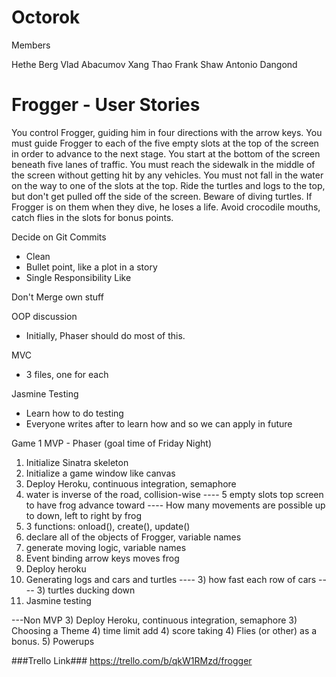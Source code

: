 Octorok
=======

Members

Hethe Berg
Vlad Abacumov
Xang Thao
Frank Shaw
Antonio Dangond

Frogger - User Stories
========
You control Frogger, guiding him in four directions with the arrow keys.
You must guide Frogger to each of the five empty slots at the top of the screen in order to advance to the next stage.
You start at the bottom of the screen beneath five lanes of traffic.
You must reach the sidewalk in the middle of the screen without getting hit by any vehicles.
You must not fall in the water on the way to one of the slots at the top. Ride the turtles and logs to the top, but don't get pulled off the side of the screen.
Beware of diving turtles. If Frogger is on them when they dive, he loses a life.
Avoid crocodile mouths, catch flies in the slots for bonus points.



Decide on Git Commits
- Clean
- Bullet point, like a plot in a story
- Single Responsibility Like

Don't Merge own stuff

OOP discussion
- Initially, Phaser should do most of this.

MVC
- 3 files, one for each

Jasmine Testing
- Learn how to do testing
- Everyone writes after to learn how and so we can apply in future


Game 1 MVP - Phaser (goal time of Friday Night)
1) Initialize Sinatra skeleton
1) Initialize a game window like canvas
1) Deploy Heroku, continuous integration, semaphore
1) water is inverse of the road, collision-wise
---- 5 empty slots top screen to have frog advance toward
---- How many movements are possible up to down, left to right by frog
1) 3 functions: onload(), create(), update()
1) declare all of the objects of Frogger, variable names
1) generate moving logic, variable names
1) Event binding arrow keys moves frog
1) Deploy heroku
2) Generating logs and cars and turtles
---- 3) how fast each row of cars
---- 3) turtles ducking down
3) Jasmine testing


---Non MVP
3) Deploy Heroku, continuous integration, semaphore
3) Choosing a Theme
4) time limit add
4) score taking
4) Flies (or other) as a bonus.
5) Powerups

###Trello Link###
https://trello.com/b/qkW1RMzd/frogger


